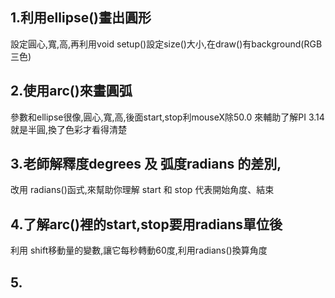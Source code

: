 ## 1.利用ellipse()畫出圓形
設定圓心,寬,高,再利用void setup()設定size()大小,在draw()有background(RGB三色)
## 2.使用arc()來畫圓弧
參數和ellipse很像,圓心,寬,高,後面start,stop利mouseX除50.0 來輔助了解PI 3.14 就是半圓,換了色彩才看得清楚
## 3.老師解釋度degrees 及 弧度radians 的差別,
改用 radians()函式,來幫助你理解 start 和 stop 代表開始角度、結束
## 4.了解arc()裡的start,stop要用radians單位後
利用 shift移動量的變數,讓它每秒轉動60度,利用radians()換算角度
## 5.
